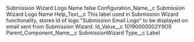<?xml version="1.0" encoding="UTF-8"?>
<CustomMetadata xmlns="http://soap.sforce.com/2006/04/metadata" xmlns:xsi="http://www.w3.org/2001/XMLSchema-instance" xmlns:xsd="http://www.w3.org/2001/XMLSchema">
    <label>Submission Wizard Logo Name</label>
    <protected>false</protected>
    <values>
        <field>Configuration_Name__c</field>
        <value xsi:type="xsd:string">Submission Wizard Logo Name</value>
    </values>
    <values>
        <field>Help_Text__c</field>
        <value xsi:type="xsd:string">This label used in Submission Wizard functionality, stores Id of logo &quot;Submission Email Logo&quot; to be displayed on email sent from Submission Wizard.</value>
    </values>
    <values>
        <field>Id_Value__c</field>
        <value xsi:type="xsd:string">10190000002Y9O5</value>
    </values>
    <values>
        <field>Parent_Component_Name__c</field>
        <value xsi:type="xsd:string">SubmissionWizard</value>
    </values>
    <values>
        <field>Type__c</field>
        <value xsi:type="xsd:string">Label</value>
    </values>
</CustomMetadata>
